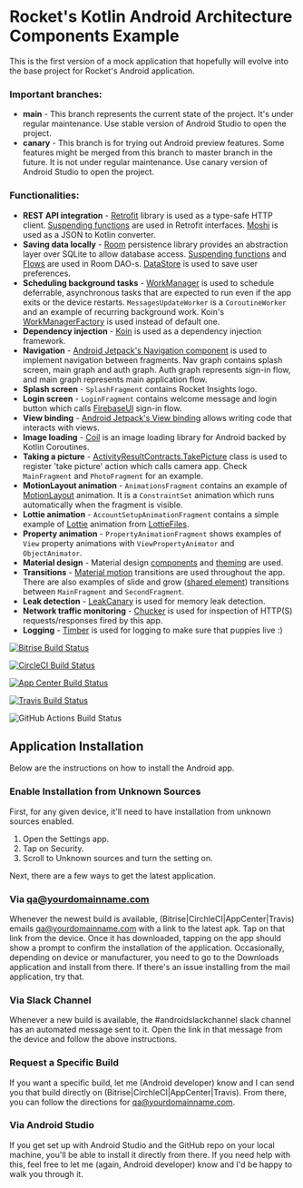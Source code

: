 # Rocket's Kotlin Android Architecture Components Example

This is the first version of a mock application that hopefully will evolve into the base project for Rocket's Android application.

### Important branches:
- **main** - This branch represents the current state of the project. It's under regular maintenance. Use stable version of Android Studio to open the project.
- **canary** - This branch is for trying out Android preview features. Some features might be merged from this branch to master branch in the future. It is not under regular maintenance. Use canary version of Android Studio to open the project.

### Functionalities:
- **REST API integration** - [Retrofit](https://github.com/square/retrofit) library is used as a type-safe HTTP client. [Suspending functions](https://kotlinlang.org/docs/composing-suspending-functions.html#sequential-by-default) are used in Retrofit interfaces. [Moshi](https://github.com/square/moshi) is used as a JSON to Kotlin converter.
- **Saving data locally** - [Room](https://developer.android.com/training/data-storage/room) persistence library provides an abstraction layer over SQLite to allow database access. [Suspending functions](https://kotlinlang.org/docs/composing-suspending-functions.html#sequential-by-default) and [Flows](https://kotlinlang.org/docs/flow.html#flows) are used in Room DAO-s. [DataStore](https://developer.android.com/topic/libraries/architecture/datastore) is used to save user preferences.
- **Scheduling background tasks** - [WorkManager](https://developer.android.com/topic/libraries/architecture/workmanager) is used to schedule deferrable, asynchronous tasks that are expected to run even if the app exits or the device restarts. `MessagesUpdateWorker` is a `CoroutineWorker` and an example of recurring background work. Koin's [WorkManagerFactory](https://insert-koin.io/docs/reference/koin-android/workmanager/) is used instead of default one.
- **Dependency injection** - [Koin](https://insert-koin.io/) is used as a dependency injection framework.
- **Navigation** - [Android Jetpack's Navigation component](https://developer.android.com/guide/navigation) is used to implement navigation between fragments. Nav graph contains splash screen, main graph and auth graph. Auth graph represents sign-in flow, and main graph represents main application flow.
- **Splash screen** - `SplashFragment` contains Rocket Insights logo.
- **Login screen** - `LoginFragment` contains welcome message and login button which calls [FirebaseUI](https://firebase.google.com/docs/auth/android/firebaseui) sign-in flow.
- **View binding** - [Android Jetpack's View binding](https://developer.android.com/topic/libraries/view-binding) allows writing code that interacts with views.
- **Image loading** - [Coil](https://github.com/coil-kt/coil) is an image loading library for Android backed by Kotlin Coroutines.
- **Taking a picture** - [ActivityResultContracts.TakePicture](https://developer.android.com/reference/kotlin/androidx/activity/result/contract/ActivityResultContracts.TakePicture) class is used to register 'take picture' action which calls camera app. Check `MainFragment` and `PhotoFragment` for an example.
- **MotionLayout animation** - `AnimationsFragment` contains an example of [MotionLayout](https://developer.android.com/training/constraint-layout/motionlayout) animation. It is a `ConstraintSet` animation which runs automatically when the fragment is visible.
- **Lottie animation** - `AccountSetupAnimationFragment` contains a simple example of [Lottie](https://airbnb.design/lottie/) animation from [LottieFiles](https://lottiefiles.com/).
- **Property animation** - `PropertyAnimationFragment` shows examples of `View` property animations with `ViewPropertyAnimator` and `ObjectAnimator`.
- **Material design** - Material design [components](https://material.io/components?platform=android) and [theming](https://material.io/design/material-theming/overview.html#material-theming) are used.
- **Transitions** - [Material motion](https://github.com/material-components/material-components-android/blob/master/docs/theming/Motion.md#motion) transitions are used throughout the app. There are also examples of slide and grow ([shared element](https://developer.android.com/guide/fragments/animate#shared)) transitions between `MainFragment` and `SecondFragment`.
- **Leak detection** - [LeakCanary](https://square.github.io/leakcanary/) is used for memory leak detection.
- **Network traffic monitoring** - [Chucker](https://github.com/ChuckerTeam/chucker) is used for inspection of HTTP(S) requests/responses fired by this app.
- **Logging** - [Timber](https://github.com/JakeWharton/timber) is used for logging to make sure that puppies live :)

[![Bitrise Build Status](https://app.bitrise.io/app/edf2965e90d6ca81/status.svg?token=M9TjJbSh1cmaUfFqzBkEUg&branch=master)](https://app.bitrise.io/app/edf2965e90d6ca81)

[![CircleCI Build Status](https://circleci.com/gh/rocketinsights/android-base.svg?style=svg&circle-token=bd395430a4c3e2741c39f8b305be451bf1655e15)](https://circleci.com/gh/rocketinsights/android-base)

[![App Center Build Status](https://build.appcenter.ms/v0.1/apps/72d0a1ef-6191-4f2e-b136-35f445fa383f/branches/master/badge)](https://appcenter.ms/orgs/Rocket-Insights/apps/Base-Android-App/build)

[![Travis Build Status](https://travis-ci.com/rocketinsights/android-base.svg?token=HUkRE8RunPYqyTqAocsA&branch=master)](https://travis-ci.com/rocketinsights/android-base)

![GitHub Actions Build Status](https://github.com/rocketinsights/android-base/actions/workflows/pull_request.yml/badge.svg)

## Application Installation
Below are the instructions on how to install the Android app.

### Enable Installation from Unknown Sources
First, for any given device, it'll need to have installation from unknown sources enabled.

1. Open the Settings app.
2. Tap on Security.
3. Scroll to Unknown sources and turn the setting on.

Next, there are a few ways to get the latest application.

### Via qa@yourdomainname.com
Whenever the newest build is available, (Bitrise|CirchleCI|AppCenter|Travis) emails qa@yourdomainname.com with a link to the latest apk. Tap on that link from the device. Once it has downloaded, tapping on the app should show a prompt to confirm the installation of the application. Occasionally, depending on device or manufacturer, you need to go to the Downloads application and install from there. If there's an issue installing from the mail application, try that.

### Via Slack Channel
Whenever a new build is available, the ﻿#androidslackchannel﻿ slack channel has an automated message sent to it. Open the link in that message from the device and follow the above instructions.

### Request a Specific Build
If you want a specific build, let me (Android developer) know and I can send you that build directly on (Bitrise|CirchleCI|AppCenter|Travis). From there, you can follow the directions for qa@yourdomainname.com.

### Via Android Studio
If you get set up with Android Studio﻿ and the GitHub repo﻿ on your local machine, you'll be able to install it directly from there. If you need help with this, feel free to let me (again, Android developer) know and I'd be happy to walk you through it.
